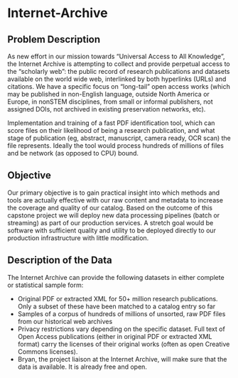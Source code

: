 # Internet-Archive

## Problem Description
As new effort in our mission towards “Universal Access to All Knowledge”, the Internet Archive
is attempting to collect and provide perpetual access to the “scholarly web”: the public record of
research publications and datasets available on the world wide web, interlinked by both
hyperlinks (URLs) and citations. We have a specific focus on “long-tail” open access works
(which may be published in non-English language, outside North America or Europe, in nonSTEM disciplines, from small or informal publishers, not assigned DOIs, not archived in existing
preservation networks, etc).

Implementation and training of a fast PDF identification tool, which can score files on
their likelihood of being a research publication, and what stage of publication (eg,
abstract, manuscript, camera ready, OCR scan) the file represents. Ideally the tool would
process hundreds of millions of files and be network (as opposed to CPU) bound.

## Objective
Our primary objective is to gain practical insight into which methods and tools are actually
effective with our raw content and metadata to increase the coverage and quality of our catalog.
Based on the outcome of this capstone project we will deploy new data processing pipelines
(batch or streaming) as part of our production services.
A stretch goal would be software with sufficient quality and utility to be deployed directly to our
production infrastructure with little modification.


## Description of the Data
The Internet Archive can provide the following datasets in either complete or statistical sample
form:
- Original PDF or extracted XML for 50+ million research publications. Only a subset of
these have been matched to a catalog entry so far
- Samples of a corpus of hundreds of millions of unsorted, raw PDF files from our
historical web archives
- Privacy restrictions vary depending on the specific dataset. Full text of Open Access
publications (either in original PDF or extracted XML format) carry the licenses of their
original works (often as open Creative Commons licenses).
- Bryan, the project liaison at the Internet Archive, will make sure that the data is available.
It is already free and open.

